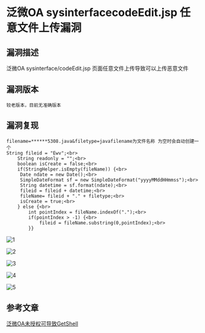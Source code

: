 # 泛微OA sysinterfacecodeEdit.jsp 任意文件上传漏洞

## 漏洞描述

泛微OA sysinterface/codeEdit.jsp 页面任意文件上传导致可以上传恶意文件

## 漏洞版本

```
较老版本，目前无准确版本
```

## 漏洞复现

```
filename=******5308.java&filetype=javafilename为文件名称 为空时会自动创建一个
String fileid = "Ewv";<br>
    String readonly = "";<br>
    boolean isCreate = false;<br>
    if(StringHelper.isEmpty(fileName)) {<br>
     Date ndate = new Date();<br>
     SimpleDateFormat sf = new SimpleDateFormat("yyyyMMddHHmmss");<br>
     String datetime = sf.format(ndate);<br>
     fileid = fileid + datetime;<br>
     fileName= fileid + "." + filetype;<br>
     isCreate = true;<br>
    } else {<br>
        int pointIndex = fileName.indexOf(".");<br>
        if(pointIndex > -1) {<br>
            fileid = fileName.substring(0,pointIndex);<br>
        }}
```

![1](https://typora-1308934770.cos.ap-beijing.myqcloud.com/202202091045304.png)

![2](https://typora-1308934770.cos.ap-beijing.myqcloud.com/202202091045317.png)

![3](https://typora-1308934770.cos.ap-beijing.myqcloud.com/202202091045310.png)

![4](https://typora-1308934770.cos.ap-beijing.myqcloud.com/202202091045312.png)

![5](https://typora-1308934770.cos.ap-beijing.myqcloud.com/202202091045316.png)



## 参考文章

[泛微OA未授权可导致GetShell](https://www.uedbox.com/post/15730/)

